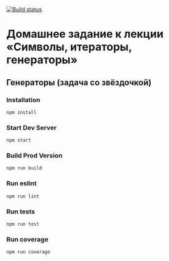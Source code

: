[![Build status](https://ci.appveyor.com/api/projects/status/heh92sjo9g74dgjw/branch/master?svg=true)](https://ci.appveyor.com/project/homutovan/ajs-1-9-3-testing-async-code-2qqoe/branch/master)

# Домашнее задание к лекции «Символы, итераторы, генераторы»

## Генераторы (задача со звёздочкой)

### Installation

```
npm install
```

### Start Dev Server

```
npm start
```

### Build Prod Version

```
npm run build
```

### Run eslint

```
npm run lint
```

### Run tests

```
npm run test
```

### Run coverage

```
npm run coverage
```
